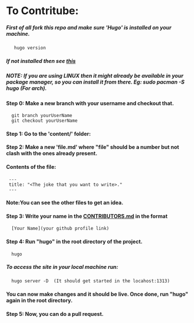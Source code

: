 # To Contritube:
 ##### First of all fork this repo and make sure 'Hugo' is installed on your machine.
       hugo version
 ##### If not installed then see [this](https://gohugo.io/getting-started/installing)
 ##### NOTE: If you are using LINUX then it might already be available in your package manager, so you can install it from there.  Eg: sudo pacman -S hugo (For arch).
 #### Step 0: Make a new branch with your username and checkout that.
      git branch yourUserName
      git checkout yourUserName
 #### Step 1: Go to the 'content/' folder:
 #### Step 2: Make a new 'file.md' where "file" should be a number but not clash with the ones already present.
 #### Contents of the file:
     ---
     title: "<The joke that you want to write>."
     ---
 #### Note:You can see the other files to get an idea.
 
 #### Step 3: Write your name in the [CONTRIBUTORS.md](CONTRIBUTORS.md) in the format 
      [Your Name](your github profile link)
 #### Step 4: Run "hugo" in the root directory of the project.
      hugo
 ##### To access the site in your local machine run:
      hugo server -D  (It should get started in the locahost:1313)
 #### You can now make changes and it should be live. Once done, run "hugo" again in the root directory.
 #### Step 5: Now, you can do a pull request.

